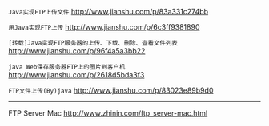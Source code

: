 `Java实现FTP上传文件`
http://www.jianshu.com/p/83a331c274bb

`用Java实现FTP上传`
http://www.jianshu.com/p/6c3ff9381890

`[转载]Java实现FTP服务器的上传、下载、删除、查看文件列表`
http://www.jianshu.com/p/96f4a5a3bb22

`java Web保存服务器FTP上的图片到客户机`
http://www.jianshu.com/p/2618d5bda3f3

`FTP文件上传(By)java`
http://www.jianshu.com/p/83023e89b9d0

---
FTP Server Mac
http://www.zhinin.com/ftp_server-mac.html